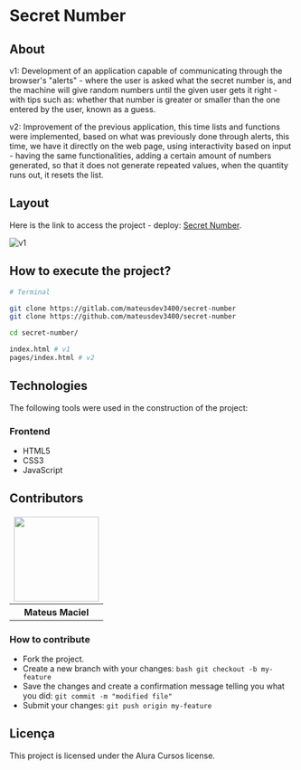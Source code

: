 # Secret Number

## About

v1: Development of an application capable of communicating through the browser's "alerts" - where the user is asked what the secret number is, and the machine will give random numbers until the given user gets it right - with tips such as: whether that number is greater or smaller than the one entered by the user, known as a guess.

v2: Improvement of the previous application, this time lists and functions were implemented, based on what was previously done through alerts, this time, we have it directly on the web page, using interactivity based on input - having the same functionalities, adding a certain amount of numbers generated, so that it does not generate repeated values, when the quantity runs out, it resets the list.

## Layout

Here is the link to access the project - deploy:
[Secret Number](https://secret-number-kappa.vercel.app/).

![v1](images/secret-number.gif)

## How to execute the project?

```bash
# Terminal

git clone https://gitlab.com/mateusdev3400/secret-number
git clone https://github.com/mateusdev3400/secret-number

cd secret-number/

index.html # v1
pages/index.html # v2

```

## Technologies

The following tools were used in the construction of the project:

### Frontend

- HTML5
- CSS3
- JavaScript

## Contributors

<table>
    <thead>
        <tr>
            <td>
                <img src="https://avatars.githubusercontent.com/u/150593372?v=4" width="150px"/>
            </td>
        </tr>
    </thead>
    <tbody>
        <tr>
            <th>Mateus Maciel</th>
        </tr>
    </tbody>
</table>

### How to contribute

- Fork the project.
- Create a new branch with your changes: ```bash git checkout -b my-feature```
- Save the changes and create a confirmation message telling you what you did: ```git commit -m "modified file"```
- Submit your changes: ```git push origin my-feature```

## Licença

This project is licensed under the Alura Cursos license.